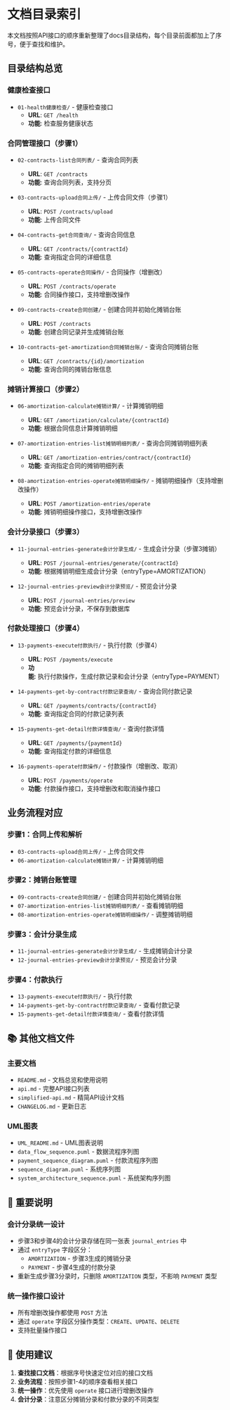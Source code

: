 # 文档目录索引

本文档按照API接口的顺序重新整理了docs目录结构，每个目录前面都加上了序号，便于查找和维护。

## 目录结构总览

### 健康检查接口
- `01-health健康检查/` - 健康检查接口
  - **URL**: `GET /health`
  - **功能**: 检查服务健康状态

### 合同管理接口（步骤1）
- `02-contracts-list合同列表/` - 查询合同列表
  - **URL**: `GET /contracts`
  - **功能**: 查询合同列表，支持分页

- `03-contracts-upload合同上传/` - 上传合同文件（步骤1）
  - **URL**: `POST /contracts/upload`
  - **功能**: 上传合同文件

- `04-contracts-get合同查询/` - 查询合同信息
  - **URL**: `GET /contracts/{contractId}`
  - **功能**: 查询指定合同的详细信息

- `05-contracts-operate合同操作/` - 合同操作（增删改）
  - **URL**: `POST /contracts/operate`
  - **功能**: 合同操作接口，支持增删改操作

- `09-contracts-create合同创建/` - 创建合同并初始化摊销台账
  - **URL**: `POST /contracts`
  - **功能**: 创建合同记录并生成摊销台账

- `10-contracts-get-amortization合同摊销台账/` - 查询合同摊销台账
  - **URL**: `GET /contracts/{id}/amortization`
  - **功能**: 查询合同的摊销台账信息

### 摊销计算接口（步骤2）
- `06-amortization-calculate摊销计算/` - 计算摊销明细
  - **URL**: `GET /amortization/calculate/{contractId}`
  - **功能**: 根据合同信息计算摊销明细

- `07-amortization-entries-list摊销明细列表/` - 查询合同摊销明细列表
  - **URL**: `GET /amortization-entries/contract/{contractId}`
  - **功能**: 查询指定合同的摊销明细列表

- `08-amortization-entries-operate摊销明细操作/` - 摊销明细操作（支持增删改操作）
  - **URL**: `POST /amortization-entries/operate`
  - **功能**: 摊销明细操作接口，支持增删改操作

### 会计分录接口（步骤3）
- `11-journal-entries-generate会计分录生成/` - 生成会计分录（步骤3摊销）
  - **URL**: `POST /journal-entries/generate/{contractId}`
  - **功能**: 根据摊销明细生成会计分录（entryType=AMORTIZATION）

- `12-journal-entries-preview会计分录预览/` - 预览会计分录
  - **URL**: `POST /journal-entries/preview`
  - **功能**: 预览会计分录，不保存到数据库

### 付款处理接口（步骤4）
- `13-payments-execute付款执行/` - 执行付款（步骤4）
  - **URL**: `POST /payments/execute`
  - **功能**: 执行付款操作，生成付款记录和会计分录（entryType=PAYMENT）

- `14-payments-get-by-contract付款记录查询/` - 查询合同付款记录
  - **URL**: `GET /payments/contracts/{contractId}`
  - **功能**: 查询指定合同的付款记录列表

- `15-payments-get-detail付款详情查询/` - 查询付款详情
  - **URL**: `GET /payments/{paymentId}`
  - **功能**: 查询指定付款的详细信息

- `16-payments-operate付款操作/` - 付款操作（增删改、取消）
  - **URL**: `POST /payments/operate`
  - **功能**: 付款操作接口，支持增删改和取消操作接口

## 业务流程对应

### 步骤1：合同上传和解析
- `03-contracts-upload合同上传/` - 上传合同文件
- `06-amortization-calculate摊销计算/` - 计算摊销明细

### 步骤2：摊销台账管理
- `09-contracts-create合同创建/` - 创建合同并初始化摊销台账
- `07-amortization-entries-list摊销明细列表/` - 查看摊销明细
- `08-amortization-entries-operate摊销明细操作/` - 调整摊销明细

### 步骤3：会计分录生成
- `11-journal-entries-generate会计分录生成/` - 生成摊销会计分录
- `12-journal-entries-preview会计分录预览/` - 预览会计分录

### 步骤4：付款执行
- `13-payments-execute付款执行/` - 执行付款
- `14-payments-get-by-contract付款记录查询/` - 查看付款记录
- `15-payments-get-detail付款详情查询/` - 查看付款详情

## 📚 其他文档文件

### 主要文档
- `README.md` - 文档总览和使用说明
- `api.md` - 完整API接口列表
- `simplified-api.md` - 精简API设计文档
- `CHANGELOG.md` - 更新日志

### UML图表
- `UML_README.md` - UML图表说明
- `data_flow_sequence.puml` - 数据流程序列图
- `payment_sequence_diagram.puml` - 付款流程序列图
- `sequence_diagram.puml` - 系统序列图
- `system_architecture_sequence.puml` - 系统架构序列图

## 🎯 重要说明

### 会计分录统一设计
- 步骤3和步骤4的会计分录存储在同一张表 `journal_entries` 中
- 通过 `entryType` 字段区分：
  - `AMORTIZATION` - 步骤3生成的摊销分录
  - `PAYMENT` - 步骤4生成的付款分录
- 重新生成步骤3分录时，只删除 `AMORTIZATION` 类型，不影响 `PAYMENT` 类型

### 统一操作接口设计
- 所有增删改操作都使用 `POST` 方法
- 通过 `operate` 字段区分操作类型：`CREATE`、`UPDATE`、`DELETE`
- 支持批量操作接口

## 📖 使用建议

1. **查找接口文档**：根据序号快速定位对应的接口文档
2. **业务流程**：按照步骤1-4的顺序查看相关接口
3. **统一操作**：优先使用 `operate` 接口进行增删改操作
4. **会计分录**：注意区分摊销分录和付款分录的不同类型
